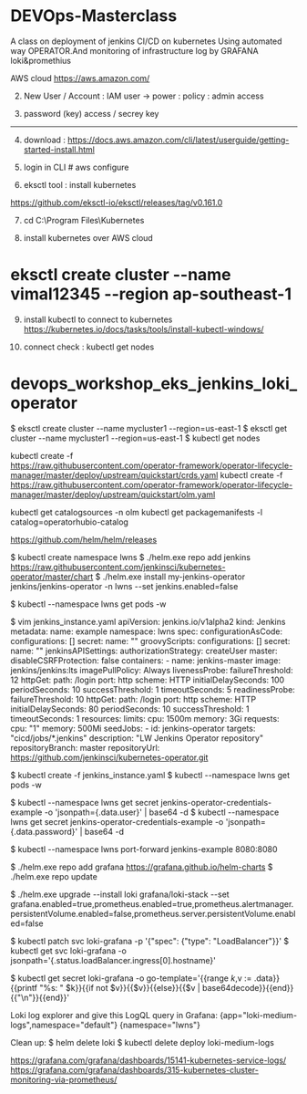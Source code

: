 # DEVOps-Masterclass
A class on deployment of jenkins CI/CD on kubernetes Using automated way OPERATOR.And monitoring of infrastructure log by GRAFANA loki&amp;promethius


 AWS cloud
https://aws.amazon.com/

2. New User / Account : IAM
user -> power : policy : admin access

3. password (key)
access / secrey key

------------------------------------

4. download : https://docs.aws.amazon.com/cli/latest/userguide/getting-started-install.html

5. login in CLI # aws configure

6. eksctl tool : install kubernetes

https://github.com/eksctl-io/eksctl/releases/tag/v0.161.0


7. cd C:\Program Files\Kubernetes

8. install kubernetes over AWS cloud
# eksctl create cluster --name vimal12345 --region ap-southeast-1

9. install kubectl to connect to kubernetes
https://kubernetes.io/docs/tasks/tools/install-kubectl-windows/

10. connect check : kubectl get nodes

# devops_workshop_eks_jenkins_loki_operator


$ eksctl create cluster --name mycluster1 --region=us-east-1
$ eksctl get  cluster --name mycluster1 --region=us-east-1
$ kubectl get nodes

kubectl create -f \
https://raw.githubusercontent.com/operator-framework/operator-lifecycle-manager/master/deploy/upstream/quickstart/crds.yaml
kubectl create -f \
https://raw.githubusercontent.com/operator-framework/operator-lifecycle-manager/master/deploy/upstream/quickstart/olm.yaml

kubectl get catalogsources -n olm
kubectl get packagemanifests -l catalog=operatorhubio-catalog

https://github.com/helm/helm/releases

$ kubectl create namespace lwns
$ ./helm.exe  repo add jenkins https://raw.githubusercontent.com/jenkinsci/kubernetes-operator/master/chart
$ ./helm.exe install my-jenkins-operator jenkins/jenkins-operator -n lwns --set jenkins.enabled=false

$ kubectl --namespace lwns get pods -w


$ vim jenkins_instance.yaml
apiVersion: jenkins.io/v1alpha2
kind: Jenkins
metadata:
  name: example
  namespace: lwns
spec:
  configurationAsCode:
    configurations: []
    secret:
      name: ""
  groovyScripts:
    configurations: []
    secret:
      name: ""
  jenkinsAPISettings:
    authorizationStrategy: createUser
  master:
    disableCSRFProtection: false
    containers:
      - name: jenkins-master
        image: jenkins/jenkins:lts
        imagePullPolicy: Always
        livenessProbe:
          failureThreshold: 12
          httpGet:
            path: /login
            port: http
            scheme: HTTP
          initialDelaySeconds: 100
          periodSeconds: 10
          successThreshold: 1
          timeoutSeconds: 5
        readinessProbe:
          failureThreshold: 10
          httpGet:
            path: /login
            port: http
            scheme: HTTP
          initialDelaySeconds: 80
          periodSeconds: 10
          successThreshold: 1
          timeoutSeconds: 1
        resources:
          limits:
            cpu: 1500m
            memory: 3Gi
          requests:
            cpu: "1"
            memory: 500Mi
  seedJobs:
    - id: jenkins-operator
      targets: "cicd/jobs/*.jenkins"
      description: "LW Jenkins Operator repository"
      repositoryBranch: master
      repositoryUrl: https://github.com/jenkinsci/kubernetes-operator.git


$ kubectl create -f jenkins_instance.yaml
$ kubectl --namespace lwns get pods -w

$ kubectl --namespace lwns get secret jenkins-operator-credentials-example -o 'jsonpath={.data.user}' | base64 -d
$ kubectl --namespace lwns get secret jenkins-operator-credentials-example -o 'jsonpath={.data.password}' | base64 -d

$ kubectl --namespace lwns port-forward jenkins-example 8080:8080


$ ./helm.exe  repo add grafana https://grafana.github.io/helm-charts
$ ./helm.exe  repo update

$ ./helm.exe upgrade --install loki grafana/loki-stack  --set grafana.enabled=true,prometheus.enabled=true,prometheus.alertmanager.persistentVolume.enabled=false,prometheus.server.persistentVolume.enabled=false

$ kubectl patch svc loki-grafana -p '{"spec": {"type": "LoadBalancer"}}'
$ kubectl get svc loki-grafana -o jsonpath='{.status.loadBalancer.ingress[0].hostname}'

$ kubectl get secret loki-grafana -o go-template='{{range $k,$v := .data}}{{printf "%s: " $k}}{{if not $v}}{{$v}}{{else}}{{$v | base64decode}}{{end}}{{"\n"}}{{end}}'


Loki log explorer and give this LogQL query in Grafana:
{app="loki-medium-logs",namespace="default"}
{namespace="lwns"}

Clean up:
$ helm delete loki 
$ kubectl delete deploy loki-medium-logs 



https://grafana.com/grafana/dashboards/15141-kubernetes-service-logs/
https://grafana.com/grafana/dashboards/315-kubernetes-cluster-monitoring-via-prometheus/


